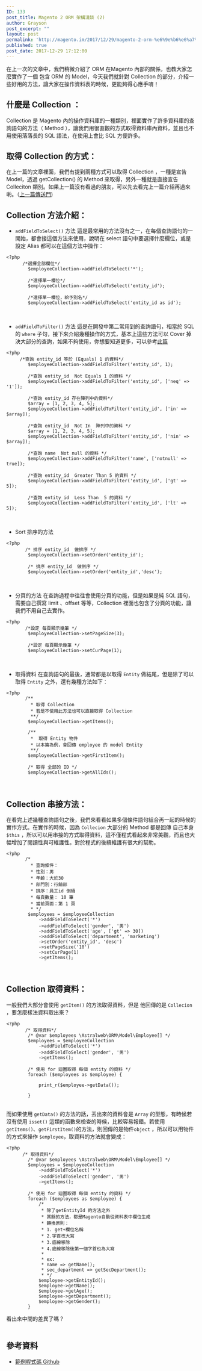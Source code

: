 ```yaml
---
ID: 133
post_title: Magento 2 ORM 架構淺談 (2)
author: Grayson
post_excerpt: ""
layout: post
permalink: 'http://magento.im/2017/12/29/magento-2-orm-%e6%9e%b6%e6%a7%8b%e6%b7%ba%e8%ab%87-2/'
published: true
post_date: 2017-12-29 17:12:00
---
```

在上一次的文章中，我們稍微介紹了 ORM 在Magento 內部的關係，也教大家怎麼實作了一個 包含 ORM 的 Model，今天我們就針對 Collection 的部分，介紹一些好用的方法，讓大家在操作資料表的時候，更能夠得心應手唷！
<br>

<h2>什麼是 Collection  ：</h2>

Collection 是 Magento 內的操作資料庫的一種類別，裡面實作了許多資料庫的查詢語句的方法（ Method ），讓我們用很直觀的方式取得資料庫內資料，並且也不用使用落落長的 SQL 語法，在使用上會比 SQL 方便許多。
<br>

<h2>取得 Collection 的方式：</h2>

在上一篇的文章裡面，我們有提到兩種方式可以取得 Collection ，一種是宣告 Model，透過 getCollection() 的 Method 來取得，另外一種就是直接宣告 Colleciton 類別。如果上一篇沒有看過的朋友，可以先去看完上一篇介紹再過來喲。（<a href="http://magento.im/2017/12/29/magento-2-orm-%E6%9E%B6%E6%A7%8B%E6%B7%BA%E8%AB%87-1/" title="上一篇傳送門">上一篇傳送門</a>)
<br>

<h2>Collection 方法介紹：</h2>

<ul>
<li><code>addFieldToSelect()</code> 方法
這是最常用的方法沒有之一，在每個查詢語句的一開始，都會接這個方法來使用，說明在 select 語句中要選擇什麼欄位，或是設定 Alias 都可以在這個方法中操作：</li>
</ul>

<pre class="line-numbers prism-highlight" data-start="1"><code class="language-php">&lt;?php
      /*選擇全部欄位*/
        $employeeCollection-&gt;addFieldToSelect('*');

        /*選擇單一欄位*/
        $employeeCollection-&gt;addFieldToSelect('entity_id');

        /*選擇單一欄位，給予別名*/
        $employeeCollection-&gt;addFieldToSelect('entity_id as id');
</code></pre>

<br>

<ul>
<li><code>addFieldToFilter()</code> 方法
這是在開發中第二常用到的查詢語句，相當於 SQL 的 <code>where</code> 子句，接下來介紹幾種操作的方式，基本上這些方法可以 Cover 掉決大部分的查詢，如果不夠使用，你想要知道更多，可以參考<a href="http://www.tutorialmines.net/addattributetofilter-conditions-in-magento/" title="此篇">此篇</a></li>
</ul>

<pre class="line-numbers prism-highlight" data-start="1"><code class="language-php">&lt;?php
     /*查詢 entity_id 等於 (Equals) 1 的資料*/
        $employeeCollection-&gt;addFieldToFilter('entity_id', 1);

        /*查詢 entity_id  Not Equals 1 的資料 */
        $employeeCollection-&gt;addFieldToFilter('entity_id', ['neq' =&gt; '1']);

        /*查詢 entity_id 存在陣列中的資料*/
        $array = [1, 2, 3, 4, 5];
        $employeeCollection-&gt;addFieldToFilter('entity_id', ['in' =&gt; $array]);

        /*查詢 entity_id  Not In  陣列中的資料 */
        $array = [1, 2, 3, 4, 5];
        $employeeCollection-&gt;addFieldToFilter('entity_id', ['nin' =&gt; $array]);

        /*查詢 name  Not null 的資料 */
        $employeeCollection-&gt;addFieldToFilter('name', ['notnull' =&gt; true]);

        /*查詢 entity_id  Greater Than 5 的資料 */
        $employeeCollection-&gt;addFieldToFilter('entity_id', ['gt' =&gt; 5]);

        /*查詢 entity_id  Less Than  5 的資料 */
        $employeeCollection-&gt;addFieldToFilter('entity_id', ['lt' =&gt; 5]);
</code></pre>

<br>

<ul>
<li>Sort 排序的方法</li>
</ul>

<pre class="line-numbers prism-highlight" data-start="1"><code class="language-php">&lt;?php
       /* 排序 entity_id  做排序 */
        $employeeCollection-&gt;setOrder('entity_id');

        /* 排序 entity_id  做倒序 */
        $employeeCollection-&gt;setOrder('entity_id','desc');
</code></pre>

<br>

<ul>
<li>分頁的方法
在查詢過程中往往會使用分頁的功能，但是如果是純 SQL 語句，需要自己撰寫 limit 、offset 等等，Collection 裡面也包含了分頁的功能，讓我們不用自己去實作。</li>
</ul>

<pre class="line-numbers prism-highlight" data-start="1"><code class="language-php">&lt;?php
       /*設定 每頁顯示幾筆 */
        $employeeCollection-&gt;setPageSize(3);

        /*設定 每頁顯示幾筆 */
        $employeeCollection-&gt;setCurPage(1);
</code></pre>

<br>

<ul>
<li>取得資料
在查詢語句的最後，通常都是以取得 <code>Entity</code> 做結尾，但是除了可以取得 <code>Entity</code> 之外，還有幾種方法如下：</li>
</ul>

<pre class="line-numbers prism-highlight" data-start="1"><code class="language-php">&lt;?php
       /**
         * 取得 Collection
         * 若是不使用此方法也可以直接取得 Collection
         **/
        $employeeCollection-&gt;getItems();

        /**
         *  取得 Entity 物件
         * 以本篇為例，會回傳 employee 的 model Entity
         **/
        $employeeCollection-&gt;getFirstItem();

        /* 取得 全部的 ID */
        $employeeCollection-&gt;getAllIds();
</code></pre>

<br>

<h2>Collection 串接方法：</h2>

在看完上述幾種查詢語句之後，我們來看看如果多個條件語句組合再一起的時候的實作方式。在實作的時候，因為 <code>Collecion</code> 大部分的 Method 都是回傳 自己本身 <code>$this</code>  ，所以可以用串接的方式取得資料，這不僅程式看起來非常美觀，而且也大幅增加了閱讀性與可維護性。對於程式的後續維護有很大的幫助。

<pre class="line-numbers prism-highlight" data-start="1"><code class="language-php">&lt;?php
       /*
         * 查詢條件：
         * 性別：男
         * 年齡：大於30
         * 部門別：行銷部
         * 排序：員工id 倒續
         * 每頁數量： 10 筆
         * 當前頁面：第 1 頁
         * */
        $employees = $employeeCollection
            -&gt;addFieldToSelect('*')
            -&gt;addFieldToSelect('gender', '男')
            -&gt;addFieldToSelect('age', ['gt' =&gt; 30])
            -&gt;addFieldToSelect('department', 'marketing')
            -&gt;setOrder('entity_id', 'desc')
            -&gt;setPageSize('10')
            -&gt;setCurPage(1)
            -&gt;getItems();
</code></pre>

<br>

<h2>Collection 取得資料：</h2>

一般我們大部分會使用 <code>getItem()</code> 的方法取得資料，但是 他回傳的是 <code>Collecion</code> ，要怎麼樣法資料取出來？

<pre class="line-numbers prism-highlight" data-start="1"><code class="language-php">&lt;?php
       /* 取得資料*/
        /* @var $employees \Astralweb\ORM\Model\Employee[] */
        $employees = $employeeCollection
            -&gt;addFieldToSelect('*')
            -&gt;addFieldToSelect('gender', '男')
            -&gt;getItems();

        /* 使用 for 迴圈取得 每個 entity 的資料 */
        foreach ($employees as $employee) {

            print_r($employee-&gt;getData());

        }
</code></pre>

<br>
而如果使用 <code>getData()</code> 的方法的話，丟出來的資料會是 <code>Array</code> 的型態，有時候若沒有使用 <code>isset()</code> 這類的函數來檢查的時候，比較容易報錯。若使用<code>getItems()</code>、<code>getFirstItem()</code>的方法，則回傳的是物件<code>object</code> ，所以可以用物件的方式來操作 <code>$employee</code>，取資料的方法就會變成：

<pre class="line-numbers prism-highlight" data-start="1"><code class="language-php">&lt;?php
      /* 取得資料*/
        /* @var $employees \Astralweb\ORM\Model\Employee[] */
        $employees = $employeeCollection
            -&gt;addFieldToSelect('*')
            -&gt;addFieldToSelect('gender', '男')
            -&gt;getItems();

        /* 使用 for 迴圈取得 每個 entity 的資料 */
        foreach ($employees as $employee) {
            /*
             * 除了getEntityId 的方法之外
             * 其餘的方法，都是Magento自動從資料表中欄位生成
             * 轉換原則：
             * 1. get+欄位名稱
             * 2.字首改大寫
             * 3.底線移除
             * 4.底線移除後第一個字首也為大寫
             *
             * ex:
             * name =&gt; getName();
             * sec_department =&gt; getSecDepartment();
             * */
            $employee-&gt;getEntityId();
            $employee-&gt;getName();
            $employee-&gt;getAge();
            $employee-&gt;getDepartment();
            $employee-&gt;getGender();
        }
</code></pre>

看出來中間的差異了嗎？
<br><br>

<h2>參考資料</h2>

<ul>
<li><a href="https://github.com/AstralWebTW/ORM-module" title="ㄎ">範例程式碼 Github</a></li>
</ul>